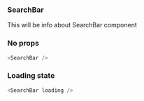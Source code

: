 ### SearchBar

This will be info about SearchBar component

### No props

```js
<SearchBar />
```

### Loading state

```js
<SearchBar loading />
```